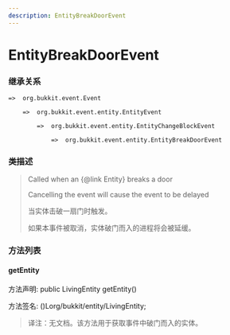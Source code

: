 ```yaml
---
description: EntityBreakDoorEvent
---
```


# EntityBreakDoorEvent

### 继承关系

    =>  org.bukkit.event.Event

        =>  org.bukkit.event.entity.EntityEvent

            =>  org.bukkit.event.entity.EntityChangeBlockEvent

                =>  org.bukkit.event.entity.EntityBreakDoorEvent

### 类描述

> Called when an {@link Entity} breaks a door
>
> Cancelling the event will cause the event to be delayed
>
>
> 
> 当实体击破一扇门时触发。
>
> 如果本事件被取消，实体破门而入的进程将会被延缓。

### 方法列表

#### getEntity

方法声明: public LivingEntity getEntity()

方法签名: ()Lorg/bukkit/entity/LivingEntity;

> 译注：无文档。该方法用于获取事件中破门而入的实体。